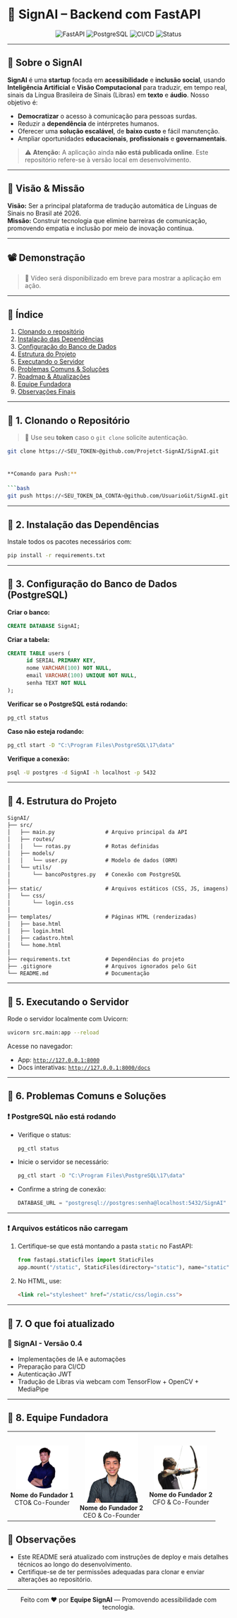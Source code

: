 # 🧠 SignAI – Backend com FastAPI

<div align="center">
  <img src="https://img.shields.io/badge/FastAPI-0.110.0-green?logo=fastapi" alt="FastAPI" />
  <img src="https://img.shields.io/badge/PostgreSQL-17-blue?logo=postgresql" alt="PostgreSQL" />
  <img src="https://img.shields.io/badge/CI/CD-ready-brightgreen?logo=githubactions" alt="CI/CD" />
  <img src="https://img.shields.io/badge/Status-Em%20Desenvolvimento-yellow" alt="Status" />
</div>

---

## 🚀 Sobre o SignAI

**SignAI** é uma **startup** focada em **acessibilidade** e **inclusão social**, usando **Inteligência Artificial** e **Visão Computacional** para traduzir, em tempo real, sinais da Língua Brasileira de Sinais (Libras) em **texto** e **áudio**. Nosso objetivo é:

- **Democratizar** o acesso à comunicação para pessoas surdas.
- Reduzir a **dependência** de intérpretes humanos.
- Oferecer uma **solução escalável**, de **baixo custo** e fácil manutenção.
- Ampliar oportunidades **educacionais**, **profissionais** e **governamentais**.

> ⚠️ **Atenção:** A aplicação ainda **não está publicada online**. Este repositório refere-se à versão local em desenvolvimento.

---

## 🎯 Visão & Missão

**Visão:** Ser a principal plataforma de tradução automática de Línguas de Sinais no Brasil até 2026.  
**Missão:** Construir tecnologia que elimine barreiras de comunicação, promovendo empatia e inclusão por meio de inovação contínua.

---

## 📽️ Demonstração

> 🔗 Vídeo será disponibilizado em breve para mostrar a aplicação em ação.

---

## 📂 Índice

1. [Clonando o repositório](#-1-clonando-o-repositório)  
2. [Instalação das Dependências](#-2-instalação-das-dependências)  
3. [Configuração do Banco de Dados](#-3-configuração-do-banco-de-dados-postgresql)  
4. [Estrutura do Projeto](#-4-estrutura-do-projeto)  
5. [Executando o Servidor](#-5-executando-o-servidor)  
6. [Problemas Comuns & Soluções](#-6-problemas-comuns--soluções)  
7. [Roadmap & Atualizações](#-7-roadmap--atualizações)  
8. [Equipe Fundadora](#-8-equipe-fundadora)  
9. [Observações Finais](#-9-observações-finais)  

---

## 📌 1. Clonando o Repositório

> 🔐 Use seu **token** caso o `git clone` solicite autenticação.

```bash
git clone https://<SEU_TOKEN>@github.com/Projetct-SignAI/SignAI.git


**Comando para Push:**

```bash
git push https://<SEU_TOKEN_DA_CONTA>@github.com/UsuarioGit/SignAI.git
```

---

## 📌 2. Instalação das Dependências

Instale todos os pacotes necessários com:

```bash
pip install -r requirements.txt
```

---

## 📌 3. Configuração do Banco de Dados (PostgreSQL)

**Criar o banco:**
```sql
CREATE DATABASE SignAI;
```

**Criar a tabela:**
```sql
CREATE TABLE users (
      id SERIAL PRIMARY KEY,
      nome VARCHAR(100) NOT NULL,
      email VARCHAR(100) UNIQUE NOT NULL,
      senha TEXT NOT NULL
);
```

**Verificar se o PostgreSQL está rodando:**
```bash
pg_ctl status
```

**Caso não esteja rodando:**
```bash
pg_ctl start -D "C:\Program Files\PostgreSQL\17\data"
```

**Verifique a conexão:**
```bash
psql -U postgres -d SignAI -h localhost -p 5432
```

---

## 📌 4. Estrutura do Projeto

```plaintext
SignAI/
├── src/
│   ├── main.py                # Arquivo principal da API
│   ├── routes/
│   │   └── rotas.py           # Rotas definidas
│   ├── models/
│   │   └── user.py            # Modelo de dados (ORM)
│   └── utils/
│       └── bancoPostgres.py   # Conexão com PostgreSQL
│
├── static/                    # Arquivos estáticos (CSS, JS, imagens)
│   └── css/
│       └── login.css
│
├── templates/                 # Páginas HTML (renderizadas)
│   ├── base.html
│   ├── login.html
│   ├── cadastro.html
│   └── home.html
│
├── requirements.txt           # Dependências do projeto
├── .gitignore                 # Arquivos ignorados pelo Git
└── README.md                  # Documentação
```

---

## 📌 5. Executando o Servidor

Rode o servidor localmente com Uvicorn:

```bash
uvicorn src.main:app --reload
```

Acesse no navegador:

- App: [`http://127.0.0.1:8000`](http://127.0.0.1:8000)
- Docs interativas: [`http://127.0.0.1:8000/docs`](http://127.0.0.1:8000/docs)

---

## 📌 6. Problemas Comuns e Soluções

### ❗ PostgreSQL não está rodando

- Verifique o status:
   ```bash
   pg_ctl status
   ```
- Inicie o servidor se necessário:
   ```bash
   pg_ctl start -D "C:\Program Files\PostgreSQL\17\data"
   ```
- Confirme a string de conexão:
   ```python
   DATABASE_URL = "postgresql://postgres:senha@localhost:5432/SignAI"
   ```

---

### ❗ Arquivos estáticos não carregam

1. Certifique-se que está montando a pasta `static` no FastAPI:
    ```python
    from fastapi.staticfiles import StaticFiles
    app.mount("/static", StaticFiles(directory="static"), name="static")
    ```
2. No HTML, use:
    ```html
    <link rel="stylesheet" href="/static/css/login.css">
    ```

---

## 📌 7. O que foi atualizado

### 🚀 SignAI - Versão 0.4

- Implementações de IA e automações
- Preparação para CI/CD
- Autenticação JWT
- Tradução de Libras via webcam com TensorFlow + OpenCV + MediaPipe

---

## 📌 8. Equipe Fundadora

<div align="center">
  <table>
    <tr>
      <td align="center">
        <img src="app/static/images/eurico.png" alt="Fundador 1" width="120" /><br>
        <strong>Nome do Fundador 1</strong><br>
         CTO& Co-Founder
      </td>
      <td align="center">
        <img src="app/static/images/vini.png" alt="Fundador 2" width="120" /><br>
        <strong>Nome do Fundador 2</strong><br>
        CEO & Co-Founder
      </td>
       <td align="center">
        <img src="app/static/images/roger.png" alt="Fundador 2" width="120" /><br>
        <strong>Nome do Fundador 2</strong><br>
        CFO & Co-Founder
      </td>
    </tr>
  </table>
</div>


## 📌 Observações

- Este README será atualizado com instruções de deploy e mais detalhes técnicos ao longo do desenvolvimento.
- Certifique-se de ter permissões adequadas para clonar e enviar alterações ao repositório.

---

<div align="center">

Feito com ❤️ por <b>Equipe SignAI</b> — Promovendo acessibilidade com tecnologia.

</div>
